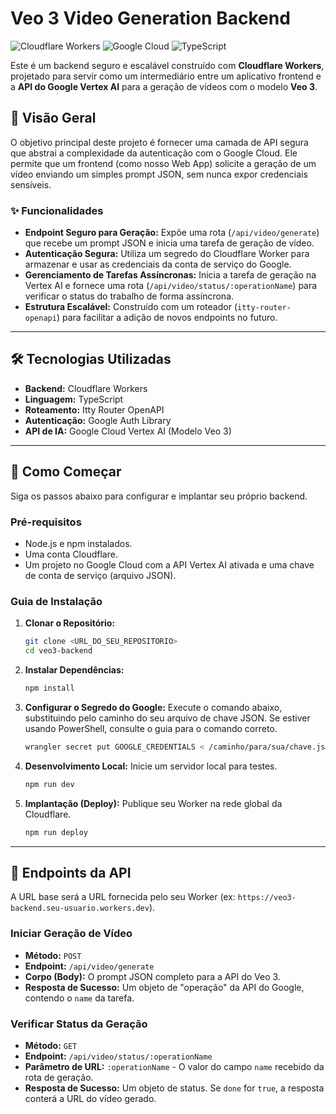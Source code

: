 # Veo 3 Video Generation Backend

![Cloudflare Workers](https://img.shields.io/badge/Cloudflare-Workers-F38020?style=for-the-badge&logo=cloudflare) ![Google Cloud](https://img.shields.io/badge/Google_Cloud-4285F4?style=for-the-badge&logo=google-cloud) ![TypeScript](https://img.shields.io/badge/TypeScript-3178C6?style=for-the-badge&logo=typescript)

Este é um backend seguro e escalável construído com **Cloudflare Workers**, projetado para servir como um intermediário entre um aplicativo frontend e a **API do Google Vertex AI** para a geração de vídeos com o modelo **Veo 3**.

## 🚀 Visão Geral

O objetivo principal deste projeto é fornecer uma camada de API segura que abstrai a complexidade da autenticação com o Google Cloud. Ele permite que um frontend (como nosso Web App) solicite a geração de um vídeo enviando um simples prompt JSON, sem nunca expor credenciais sensíveis.

### ✨ Funcionalidades

- **Endpoint Seguro para Geração:** Expõe uma rota (`/api/video/generate`) que recebe um prompt JSON e inicia uma tarefa de geração de vídeo.
- **Autenticação Segura:** Utiliza um segredo do Cloudflare Worker para armazenar e usar as credenciais da conta de serviço do Google.
- **Gerenciamento de Tarefas Assíncronas:** Inicia a tarefa de geração na Vertex AI e fornece uma rota (`/api/video/status/:operationName`) para verificar o status do trabalho de forma assíncrona.
- **Estrutura Escalável:** Construído com um roteador (`itty-router-openapi`) para facilitar a adição de novos endpoints no futuro.

---

## 🛠️ Tecnologias Utilizadas

- **Backend:** Cloudflare Workers
- **Linguagem:** TypeScript
- **Roteamento:** Itty Router OpenAPI
- **Autenticação:** Google Auth Library
- **API de IA:** Google Cloud Vertex AI (Modelo Veo 3)

---

## 🏁 Como Começar

Siga os passos abaixo para configurar e implantar seu próprio backend.

### Pré-requisitos

- Node.js e npm instalados.
- Uma conta Cloudflare.
- Um projeto no Google Cloud com a API Vertex AI ativada e uma chave de conta de serviço (arquivo JSON).

### Guia de Instalação

1. **Clonar o Repositório:**

    ```bash
    git clone <URL_DO_SEU_REPOSITORIO>
    cd veo3-backend
    ```

2. **Instalar Dependências:**

    ```bash
    npm install
    ```

3. **Configurar o Segredo do Google:**
    Execute o comando abaixo, substituindo pelo caminho do seu arquivo de chave JSON. Se estiver usando PowerShell, consulte o guia para o comando correto.

    ```bash
    wrangler secret put GOOGLE_CREDENTIALS < /caminho/para/sua/chave.json
    ```

4. **Desenvolvimento Local:**
    Inicie um servidor local para testes.

    ```bash
    npm run dev
    ```

5. **Implantação (Deploy):**
    Publique seu Worker na rede global da Cloudflare.

    ```bash
    npm run deploy
    ```

---

## 🔌 Endpoints da API

A URL base será a URL fornecida pelo seu Worker (ex: `https://veo3-backend.seu-usuario.workers.dev`).

### Iniciar Geração de Vídeo

- **Método:** `POST`
- **Endpoint:** `/api/video/generate`
- **Corpo (Body):** O prompt JSON completo para a API do Veo 3.
- **Resposta de Sucesso:** Um objeto de "operação" da API do Google, contendo o `name` da tarefa.

### Verificar Status da Geração

- **Método:** `GET`
- **Endpoint:** `/api/video/status/:operationName`
- **Parâmetro de URL:** `:operationName` - O valor do campo `name` recebido da rota de geração.
- **Resposta de Sucesso:** Um objeto de status. Se `done` for `true`, a resposta conterá a URL do vídeo gerado.
